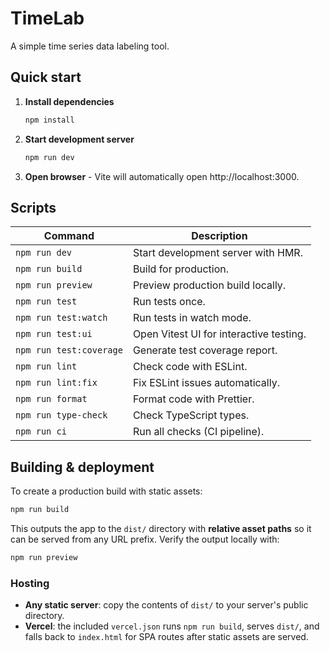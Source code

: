 # TimeLab

A simple time series data labeling tool.

## Quick start

1. **Install dependencies**

    ```bash
    npm install
    ```

2. **Start development server**

    ```bash
    npm run dev
    ```

3. **Open browser** - Vite will automatically open http://localhost:3000.

## Scripts

| Command                 | Description                             |
| ----------------------- | --------------------------------------- |
| `npm run dev`           | Start development server with HMR.      |
| `npm run build`         | Build for production.                   |
| `npm run preview`       | Preview production build locally.       |
| `npm run test`          | Run tests once.                         |
| `npm run test:watch`    | Run tests in watch mode.                |
| `npm run test:ui`       | Open Vitest UI for interactive testing. |
| `npm run test:coverage` | Generate test coverage report.          |
| `npm run lint`          | Check code with ESLint.                 |
| `npm run lint:fix`      | Fix ESLint issues automatically.        |
| `npm run format`        | Format code with Prettier.              |
| `npm run type-check`    | Check TypeScript types.                 |
| `npm run ci`            | Run all checks (CI pipeline).           |

## Building & deployment

To create a production build with static assets:

```bash
npm run build
```

This outputs the app to the `dist/` directory with **relative asset paths** so it can be served from any URL prefix.
Verify the output locally with:

```bash
npm run preview
```

### Hosting

- **Any static server**: copy the contents of `dist/` to your server's public directory.
- **Vercel**: the included `vercel.json` runs `npm run build`, serves `dist/`, and falls back to `index.html` for SPA routes after static assets are served.
